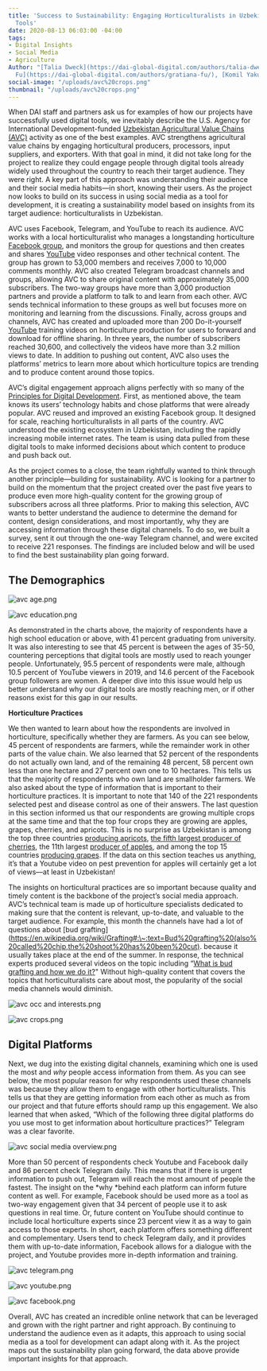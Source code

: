 ```yaml
---
title: 'Success to Sustainability: Engaging Horticulturalists in Uzbekistan with Digital
  Tools'
date: 2020-08-13 06:03:00 -04:00
tags:
- Digital Insights
- Social Media
- Agriculture
Author: "[Talia Dweck](https://dai-global-digital.com/authors/talia-dweck/), [Gratiana
  Fu](https://dai-global-digital.com/authors/gratiana-fu/), [Komil Yakubov]"
social-image: "/uploads/avc%20crops.png"
thumbnail: "/uploads/avc%20crops.png"
---
```


When DAI staff and partners ask us for examples of how our projects have successfully used digital tools, we inevitably describe the U.S. Agency for International Development-funded [Uzbekistan Agricultural Value Chains (AVC)](https://www.dai.com/our-work/projects/uzbekistan-usaid-agricultural-value-chain-activity-uzbekistan-uzbekistan-avc) activity as one of the best examples. AVC strengthens agricultural value chains by engaging horticultural producers, processors, input suppliers, and exporters. With that goal in mind, it did not take long for the project to realize they could engage people through digital tools already widely used throughout the country to reach their target audience. They were right. A key part of this approach was understanding their audience and their social media habits—in short, knowing their users. As the project now looks to build on its success in using social media as a tool for development, it is creating a sustainability model based on insights from its target audience: horticulturalists in Uzbekistan.

<!--more-->

AVC uses Facebook, Telegram, and YouTube to reach its audience. AVC works with a local horticulturalist who manages a longstanding horticulture [Facebook group](https://www.facebook.com/groups/bogdorchilik), and monitors the group for questions and then creates and shares [YouTube](https://www.youtube.com/channel/UCpGVyZ0yok7YPxAw9-omMhA) video responses and other technical content. The group has grown to 53,000 members and receives 7,000 to 10,000 comments monthly. AVC also created Telegram broadcast channels and groups, allowing AVC to share original content with approximately 35,000 subscribers. The two-way groups have more than 3,000 production partners and provide a platform to talk to and learn from each other. AVC sends technical information to these groups as well but focuses more on monitoring and learning from the discussions. Finally, across groups and channels, AVC has created and uploaded more than 200 Do-it-yourself [YouTube](https://www.youtube.com/channel/UCpGVyZ0yok7YPxAw9-omMhA) training videos on horticulture production for users to forward and download for offline sharing. In three years, the number of subscribers reached 30,600, and collectively the videos have more than 3.2 million views to date. In addition to pushing out content, AVC also uses the platforms’ metrics to learn more about which horticulture topics are trending and to produce content around those topics.

AVC’s digital engagement approach aligns perfectly with so many of the [Principles for Digital Development](https://digitalprinciples.org/). First, as mentioned above, the team knows its users’ technology habits and chose platforms that were already popular. AVC reused and improved an existing Facebook group. It designed for scale, reaching horticulturalists in all parts of the country. AVC understood the existing ecosystem in Uzbekistan, including the rapidly increasing mobile internet rates. The team is using data pulled from these digital tools to make informed decisions about which content to produce and push back out.

As the project comes to a close, the team rightfully wanted to think through another principle—building for sustainability. AVC is looking for a partner to build on the momentum that the project created over the past five years to produce even more high-quality content for the growing group of subscribers across all three platforms. Prior to making this selection, AVC wants to better understand the audience to determine the demand for content, design considerations, and most importantly, why they are accessing information through these digital channels. To do so, we built a survey, sent it out through the one-way Telegram channel, and were excited to receive 221 responses. The findings are included below and will be used to find the best sustainability plan going forward.

## The Demographics

![avc age.png](/uploads/avc%20age.png)

![avc education.png](/uploads/avc%20education.png)

As demonstrated in the charts above, the majority of respondents have a high school education or above, with 41 percent graduating from university. It was also interesting to see that 45 percent is between the ages of 35-50, countering perceptions that digital tools are mostly used to reach younger people. Unfortunately, 95.5 percent of respondents were male, although 10.5 percent of YouTube viewers in 2019, and 14.6 percent of the Facebook group followers are women. A deeper dive into this issue would help us better understand why our digital tools are mostly reaching men, or if other reasons exist for this gap in our results.

**Horticulture Practices**

We then wanted to learn about how the respondents are involved in horticulture, specifically whether they are farmers. As you can see below, 45 percent of respondents are farmers, while the remainder work in other parts of the value chain. We also learned that 52 percent of the respondents do not actually own land, and of the remaining 48 percent, 58 percent own less than one hectare and 27 percent own one to 10 hectares. This tells us that the majority of respondents who own land are smallholder farmers. We also asked about the type of information that is important to their horticulture practices. It is important to note that 140 of the 221 respondents selected pest and disease control as one of their answers. The last question in this section informed us that our respondents are growing multiple crops at the same time and that the top four crops they are growing are apples, grapes, cherries, and apricots. This is no surprise as Uzbekistan is among the top three countries [producing apricots](https://en.wikipedia.org/wiki/List_of_countries_by_apricot_production), [the fifth largest producer of cherries](https://www.tridge.com/intelligences/sweet-cherry), the 11th largest [producer of apples](https://www.tridge.com/intelligences/apple/UZ), and among the top 15 countries [producing grapes](https://www.tridge.com/intelligences/grape/UZ). If the data on this section teaches us anything, it’s that a Youtube video on pest prevention for apples will certainly get a lot of views—at least in Uzbekistan!

The insights on horticultural practices are so important because quality and timely content is the backbone of the project’s social media approach. AVC’s technical team is made up of horticulture specialists dedicated to making sure that the content is relevant, up-to-date, and valuable to the target audience. For example, this month the channels have had a lot of questions about [bud grafting](https://en.wikipedia.org/wiki/Grafting#:\~:text=Bud%20grafting%20(also%20called%20chip,the%20shoot%20has%20been%20cut). because it usually takes place at the end of the summer. In response, the technical experts produced several videos on the topic including “[What is bud grafting and how we do it?](https://www.youtube.com/watch?v=IE0eoqR4zlA&t=196s)" Without high-quality content that covers the topics that horticulturalists care about most, the popularity of the social media channels would diminish.

![avc occ and interests.png](/uploads/avc%20occ%20and%20interests.png)

![avc crops.png](/uploads/avc%20crops.png)

## Digital Platforms

Next, we dug into the existing digital channels, examining which one is used the most and *why* people access information from them. As you can see below, the most popular reason for why respondents used these channels was because they allow them to engage with other horticulturalists. This tells us that they are getting information from each other as much as from our project and that future efforts should ramp up this engagement. We also learned that when asked, “Which of the following three digital platforms do you use most to get information about horticulture practices?” Telegram was a clear favorite.

![avc social media overview.png](/uploads/avc%20social%20media%20overview.png)

More than 50 percent of respondents check Youtube and Facebook daily and 86 percent check Telegram daily. This means that if there is urgent information to push out, Telegram will reach the most amount of people the fastest. The insight on the \*why \*behind each platform can inform future content as well. For example, Facebook should be used more as a tool as two-way engagement given that 34 percent of people use it to ask questions in real time. Or, future content on YouTube should continue to include local horticulture experts since 23 percent view it as a way to gain access to those experts. In short, each platform offers something different and complementary. Users tend to check Telegram daily, and it provides them with up-to-date information, Facebook allows for a dialogue with the project, and Youtube provides more in-depth information and training.

![avc telegram.png](/uploads/avc%20telegram.png)

![avc youtube.png](/uploads/avc%20youtube.png)

![avc facebook.png](/uploads/avc%20facebook.png)

Overall, AVC has created an incredible online network that can be leveraged and grown with the right partner and right approach. By continuing to understand the audience even as it adapts, this approach to using social media as a tool for development can adapt along with it. As the project maps out the sustainability plan going forward, the data above provide important insights for that approach.